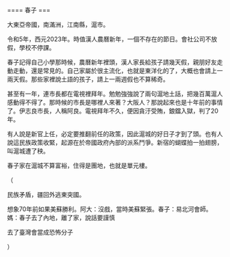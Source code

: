 ==== 春子 ===

大東亞帝國，南滿洲，江南縣，滬市。

令和5年，西元2023年。時值漢人農曆新年，一個不存在的節日。會社公司不放假，學校不停課。

春子記得自己小學那時候，農曆新年裡頭，漢人家長給孩子請幾天假，親朋好友走動走動，還是常見的。自己家屬於很主流化，也就是東洋化的了，大概也會請上一兩天假。那些家裡說土語的孩子，請上一兩週假也不算稀奇。

甚至有一年，連市長都在電視裡拜年。勉勉強強說了兩句滬地土話，把幾百萬滬人感動得不得了。那時候的市長是哪裡人來著？大阪人？那說起來也是十年前的事情了。伊志良市長，人稱阿良。電視拜年不久，便因貪汙受賄，鋃鐺入獄，判了20年。

有人說是新官上任，必定要推翻前任的政策，因此滬城的好日子才到了頭。也有人說這民族政策收緊，起源在於帝國政府內部的派系鬥爭。新宿的蝴蝶拍一拍翅膀，叫滬城遭了秧。

春子家在滬城不算富裕，住得是團地，也就是單元樓。

（

民族矛盾，疆回外逃東突國。

想象70年前如果美蘇勝利。阿大：沒戲，當時美蘇緊張。春子：易北河會師。媽：春子去了內地，離了家，說話要謹慎

去了臺灣會當成恐怖分子

）